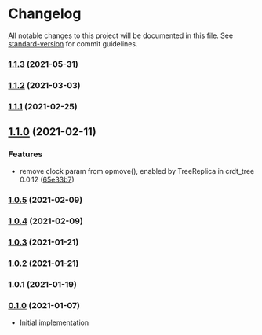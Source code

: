 # Changelog

All notable changes to this project will be documented in this file. See [standard-version](https://github.com/conventional-changelog/standard-version) for commit guidelines.

### [1.1.3](https://github.com/maidsafe/brb_dt_tree/compare/v1.1.2...v1.1.3) (2021-05-31)

### [1.1.2](https://github.com/maidsafe/brb_dt_tree/compare/v1.1.1...v1.1.2) (2021-03-03)

### [1.1.1](https://github.com/maidsafe/brb_dt_tree/compare/v1.1.0...v1.1.1) (2021-02-25)

## [1.1.0](https://github.com/maidsafe/brb_dt_tree/compare/v1.0.5...v1.1.0) (2021-02-11)


### Features

* remove clock param from opmove(), enabled by TreeReplica in crdt_tree 0.0.12 ([65e33b7](https://github.com/maidsafe/brb_dt_tree/commit/65e33b7c89e843891d94713b5cfa44ebc9e619fc))

### [1.0.5](https://github.com/maidsafe/brb_dt_tree/compare/v1.0.4...v1.0.5) (2021-02-09)

### [1.0.4](https://github.com/maidsafe/brb_dt_tree/compare/v1.0.3...v1.0.4) (2021-02-09)

### [1.0.3](https://github.com/maidsafe/brb_dt_tree/compare/v1.0.2...v1.0.3) (2021-01-21)

### [1.0.2](https://github.com/maidsafe/brb_dt_tree/compare/v1.0.1...v1.0.2) (2021-01-21)

### 1.0.1 (2021-01-19)

### [0.1.0](https://github.com/maidsafe/sn_launch_tool/compare/v0.1.0...v0.1.0) (2021-01-07)
* Initial implementation
